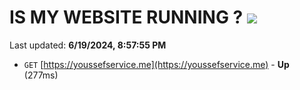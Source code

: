 # IS MY WEBSITE RUNNING ? [![](https://img.shields.io/static/v1?label=Sponsor&message=%E2%9D%A4&logo=GitHub&color=%23fe8e86)](https://github.com/sponsors/Youssef-Lehmam)

Last updated: **6/19/2024, 8:57:55 PM**

- `GET` [https://youssefservice.me](https://youssefservice.me) - **Up** (277ms)
